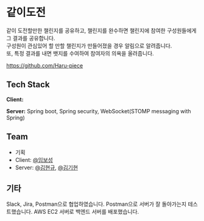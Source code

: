 # 같이도전

같이 도전할만한 챌린지를 공유하고, 챌린지를 완수하면 챌린지에 참여한 구성원들에게 그
결과를 공유합니다.  
구성원이 관심있어 할 만할 챌린지가 만들어졌을 경우 알림으로 알려줍니다.   
또, 특정 결과를 내면 뱃지를 수여하여 참여자의 의욕을 올려줍니다.

https://github.com/Haru-piece




## Tech Stack

**Client:** 

**Server:** Spring boot, Spring security, WebSocket(STOMP messaging with Spring)


## Team

- 기획
- Client: [@임보성](https://www.github.com/octokatherine)
- Server: [@김현규](https://www.github.com/kimm240), [@김기현](https://www.github.com/octokatherine)





## 기타

 Slack, Jira, Postman으로 협업하였습니다. Postman으로 서버가 잘 돌아가는지 테스트했습니다. AWS EC2 서버로 백엔드 서버를 배포했습니다.
